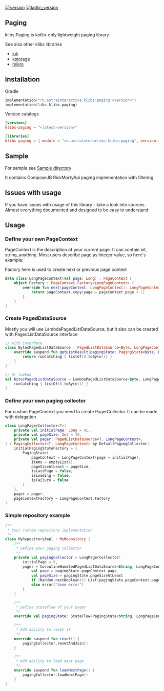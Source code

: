 [![version](https://img.shields.io/maven-central/v/ru.astrainteractive.klibs/paging?style=flat-square)](https://github.com/makeevrserg/klibs.paging)
[![kotlin_version](https://img.shields.io/badge/kotlin-1.9.0-blueviolet?style=flat-square)](https://github.com/makeevrserg/klibs.paging)

## Paging

klibs.Paging is kotlin-only lightweight paging library

See also other klibs libraries

- [kdi](https://github.com/makeevrserg/klibs.kdi)
- [kstorage](https://github.com/makeevrserg/klibs.kstorage)
- [mikro](https://github.com/makeevrserg/klibs.mikro)

## Installation

Gradle

```kotlin
implementation("ru.astrainteractive.klibs:paging:<version>")
implementation(libs.klibs.paging)
```

Version catalogs

```toml
[versions]
klibs-paging = "<latest-version>"

[libraries]
klibs-paging = { module = "ru.astrainteractive.klibs:paging", version.ref = "klibs-paging" }
```

## Sample

For sample see [Sample directory](./sample)

It contains ComposeJB RickMortyApi paging implementation with filtering

## Issues with usage

If you have issues with usage of this library - take a look into sources. Almost everything documented and designed to be easy to understand

## Usage

### Define your own PageContext

PageContext is the description of your current page. It can contain int, string, anything.
Most users describe page as Integer value, so here's example:

Factory here is used to create next or previous page context

```kotlin
data class LongPageContext(val page: Long) : PageContext {
    object Factory : PageContext.Factory<LongPageContext> {
        override fun next(pageContext: LongPageContext): LongPageContext {
            return pageContext.copy(page = pageContext.page + 1)
        }
    }
}
```

### Create PagedDataSource

Mostly you will use LambdaPagedListDataSource, but it also can be created with PagedListDataSource interface

```kotlin
// With interface
class BytesPagedListDataSource : PagedListDataSource<Byte, LongPageContext> {
    override suspend fun getListResult(pagingState: PagingState<Byte, LongPageContext>): Result<List<Byte>> {
        return runCatching { listOf(0.toByte()) }
    }
}

// Or lambda
val bytesPagedListDataSource = LambdaPagedListDataSource<Byte, LongPageContext> {
    runCatching { listOf(0.toByte()) }
}
```

### Define your own paging collector

For custom PageContext you need to create PagerCollector. It can be made with delegation

```kotlin
class LongPagerCollector<T>(
    private val initialPage: Long = 0L,
    private val pageSize: Int = 10,
    private val pager: PagedListDataSource<T, LongPageContext>,
) : PagingCollector<T, LongPageContext> by DefaultPagingCollector(
    initialPagingStateFactory = {
        PagingState(
            pageContext = LongPageContext(page = initialPage),
            items = emptyList(),
            pageSizeAtLeast = pageSize,
            isLastPage = false,
            isLoading = false,
            isFailure = false
        )
    },
    pager = pager,
    pageContextFactory = LongPageContext.Factory
)
```

### Simple repository example

```kotlin
/**
 * Your custom repository implementation
 */
class MyRepositoryImpl : MyRepository {
    /**
     * Define your paging collector
     */
    private val pagingCollector = LongPagerCollector(
        initialPage = 0,
        pager = CoroutineHandledPagedListDataSource<String, LongPageContext> { pagingState ->
            val page = pagingState.pageContext.page
            val pageSize = pagingState.pageSizeAtLeast
            if (Random.nextBoolean()) List(pagingState.pageContext.page.toInt()) { i -> "Value number ${pageSize * page} + $i" }
            else error("Some error")
        }
    )

    /**
     * Define stateflow of your pager
     */
    override val pagingState: StateFlow<PagingState<String, LongPageContext>> = pagingCollector.state

    /**
     * Add ability to reset it
     */
    override suspend fun reset() {
        pagingCollector.resetAndJoin()
    }

    /**
     * Add ability to load next page
     */
    override suspend fun loadNextPage() {
        pagingCollector.loadNextPage()
    }
}
```

